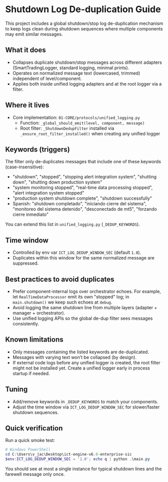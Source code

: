 # Shutdown Log De-duplication Guide

This project includes a global shutdown/stop log de-duplication mechanism to keep logs clean during shutdown sequences where multiple components may emit similar messages.

## What it does
- Collapses duplicate shutdown/stop messages across different adapters (SmartTradingLogger, standard logging, minimal prints).
- Operates on normalized message text (lowercased, trimmed) independent of level/component.
- Applies both inside unified logging adapters and at the root logger via a filter.

## Where it lives
- Core implementation: `01-CORE/protocols/unified_logging.py`
  - Function: `_global_should_emit(level, component, message)`
  - Root filter: `_ShutdownDedupFilter` installed via `_ensure_root_filter_installed()` when creating any unified logger

## Keywords (triggers)
The filter only de-duplicates messages that include one of these keywords (case-insensitive):
- "shutdown", "stopped", "stopping alert integration system", "shutting down", "shutting down production system"
- "system monitoring stopped", "real-time data processing stopped", "alert integration system stopped"
- "production system shutdown complete", "shutdown successfully"
- Spanish: "shutdown completado", "iniciando cierre del sistema", "monitoreo del sistema detenido", "desconectado de mt5", "forzando cierre inmediato"

You can extend this list in `unified_logging.py` (`_DEDUP_KEYWORDS`).

## Time window
- Controlled by env var `ICT_LOG_DEDUP_WINDOW_SEC` (default `1.0`).
- Duplicates within this window for the same normalized message are suppressed.

## Best practices to avoid duplicates
- Prefer component-internal logs over orchestrator echoes. For example, let `RealTimeDataProcessor` emit its own "stopped" log; in `main.shutdown()` we keep such echoes at `debug`.
- Avoid logging the same shutdown line from multiple layers (adapter + manager + orchestrator).
- Use unified logging APIs so the global de-dup filter sees messages consistently.

## Known limitations
- Only messages containing the listed keywords are de-duplicated.
- Messages with varying text won’t be collapsed (by design).
- If external code logs before any unified logger is created, the root filter might not be installed yet. Create a unified logger early in process startup if needed.

## Tuning
- Add/remove keywords in `_DEDUP_KEYWORDS` to match your components.
- Adjust the time window via `ICT_LOG_DEDUP_WINDOW_SEC` for slower/faster shutdown sequences.

## Quick verification
Run a quick smoke test:

```powershell
# Windows PowerShell
cd C:\Users\v_jac\Desktop\ict-engine-v6.0-enterprise-sic
$env:ICT_LOG_DEDUP_WINDOW_SEC = '1.0'; echo q | python .\main.py
```

You should see at most a single instance for typical shutdown lines and the farewell message only once.
